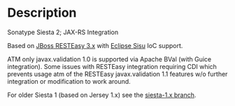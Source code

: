 <!--

    Copyright (c) 2007-2014 Sonatype, Inc. All rights reserved.

    This program is licensed to you under the Apache License Version 2.0,
    and you may not use this file except in compliance with the Apache License Version 2.0.
    You may obtain a copy of the Apache License Version 2.0 at http://www.apache.org/licenses/LICENSE-2.0.

    Unless required by applicable law or agreed to in writing,
    software distributed under the Apache License Version 2.0 is distributed on an
    "AS IS" BASIS, WITHOUT WARRANTIES OR CONDITIONS OF ANY KIND, either express or implied.
    See the Apache License Version 2.0 for the specific language governing permissions and limitations there under.

-->
# Description

Sonatype Siesta 2; JAX-RS Integration

Based on [JBoss RESTEasy 3.x](http://resteasy.jboss.org/) with [Eclipse Sisu](http://eclipse.org/sisu) IoC support.

ATM only javax.validation 1.0 is supported via Apache BVal (with Guice integration).  Some issues with RESTEasy integration requiring CDI which prevents usage atm of the RESTEasy javax.validation 1.1 features w/o further integration or modification to work around.

For older Siesta 1 (based on Jersey 1.x) see the [siesta-1.x branch](https://github.com/sonatype/sisu-siesta/tree/siesta-1.x).
